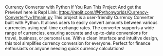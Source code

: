 Currency Converter with Python
If You Run This Project And get the Preview! here is Repl Link: https://replit.com/@Pythonworlds/Currency-Converter?v=1#main.py
This project is a user-friendly Currency Converter built with Python. 
It allows users to easily convert amounts between various currencies using real-time exchange rates. 
The converter supports a wide range of currencies, ensuring accurate and up-to-date conversions for travel, business, or personal use. With a clean interface and intuitive design,
this tool simplifies currency conversion for everyone. Perfect for finance enthusiasts or anyone needing quick currency calculations!
